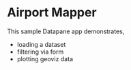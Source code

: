 # Airport Mapper

This sample Datapane app demonstrates,

- loading a dataset
- filtering via form
- plotting geoviz data

